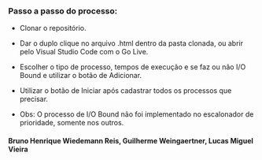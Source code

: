 ### Passo a passo do processo:

- Clonar o repositório.
- Dar o duplo clique no arquivo .html dentro da pasta clonada, ou abrir pelo Visual Studio Code com o Go Live.
- Escolher o tipo de processo, tempos de execução e se faz ou não I/O Bound e utilizar o botão de Adicionar.
- Utilizar o botão de Iniciar após cadastrar todos os processos que precisar.

- Obs: O processo de I/O Bound não foi implementado no escalonador de prioridade, somente nos outros.

#### Bruno Henrique Wiedemann Reis, Guilherme Weingaertner, Lucas Miguel Vieira
